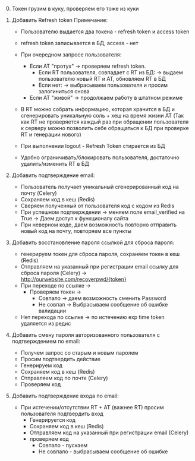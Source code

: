 0) Токен грузим в куку, проверяем его тоже из куки

1) Добавить Refresh token
    Примечание:
    - Пользователю выдается два токена - refresh token и access token
    - refresh token записывается в БД, access - нет 
    - При очередном запросе пользователя:
        - Если AT "протух" -> проверяем refresh token.
            - Если RT пользователя, совпадает с RT из БД:
                -> выдаем пользователю новый RT и AT, обновляем RT в БД
            - Если нет:
                -> выбрасываем пользователя и просим залогиниться снова
        - Если AT "живой" -> продолжаем работу в штатном режиме

    - В RT можно собрать информацию, которая хранится в БД и сгенерировать уникальную соль + хеш на время жизни AT (Так как RT не проверяется каждый раз при обращении пользователя к серверу можно позволить себе обращаться к БД при проверке RT и генерации нового)

    - При выполнении logout - Refresh Token стирается из БД

    - Удобно ограничивать/блокировать пользователя, достаточно удалить/изменить RT в БД

2) Добавить подтверждение email: 
    - Пользователь получает уникальный сгенерированный код на почту (Celery)
    - Сохраняем код в кеш (Redis)
    - Сверяем полученный от пользователя код с кодом из Redis
    - При успешном подтверждении -> меняем поле email_verified на True -> Даем доступ к функционалу сайта
    - При неверном коде, даем возможность повторно отправить новый код на почту, повторяем все пункты

3) Добавить восстановление пароля ссылкой для сброса пароля:
    - генерируем токен для сброса пароля, сохраняем токен в кеш (Redis)
    - Отправляем на указанный при регистрации email ссылку для сброса пароля (Celery)
        -> http://ourwebsite.com/recoverpwd/{token}
    - При переходе по ссылке ->
        - Проверяем токен ->
            - Совпало -> даем возможность сменить Password
            - Не совпал -> Выбрасываем сообщение об ошибке валидации
    - Нет перехода по ссылке -> по истечению exp time token удаляется из редис

4) Добавить смену пароля авторизованного пользователя с подтверждением по email:
    - Получем запрос со старым и новым паролем
    - Просим подтвердить действие
    - Генерируем код
    - Сохраняем код в кеш (Redis)
    - Отправляем код по почте (Celery)
    - Проверяем код

5) Добавить подтверждение входа по email:
    - При истечении/отсутствии RT + AT (важнее RT) просим пользователя подтвердить вход
        - Генерируется код
        - Сохраняем код в кеш (Redis)
        - Отправляем код на указанный при регистрации email (Celery)
        - проверяем код
            - Совпало - пускаем
            - Не совпало - выбрасываем сообщение об ошибке
